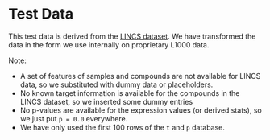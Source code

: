 # Test Data

This test data is derived from the [LINCS dataset](http://www.lincsproject.org/). We have transformed the data in the form we use internally on proprietary L1000 data.

Note:
- A set of features of samples and compounds are not available for LINCS data,
  so we substituted with dummy data or placeholders.
- No known target information is available for the compounds in the LINCS
  dataset, so we inserted some dummy entries
- No p-values are available for the expression values (or derived stats), so
  we just put `p = 0.0` everywhere.
- We have only used the first 100 rows of the `t` and `p` database.

